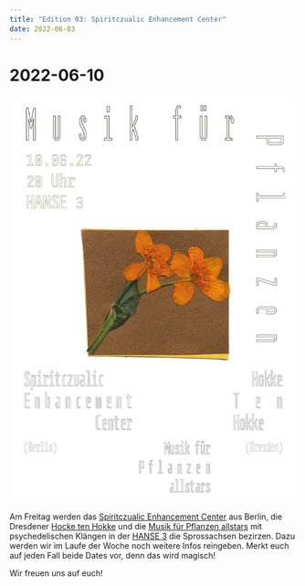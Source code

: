 ```yaml
---
title: "Edition 03: Spiritczualic Enhancement Center"
date: 2022-06-03
---
```


# 2022-06-10

![](./220610.jpg)

Am Freitag werden das [Spiritczualic Enhancement Center](https://www.enhancement.center) aus Berlin, die Dresdener [Hocke ten Hokke](https://www.instagram.de/hokketenhokke) und die [Musik für Pflanzen allstars](/about/) mit psychedelischen Klängen in der [HANSE 3](https://hanse3.de) die Sprossachsen bezirzen. Dazu werden wir im Laufe der Woche noch weitere Infos reingeben. Merkt euch auf jeden Fall beide Dates vor, denn das wird magisch!

Wir freuen uns auf euch!
